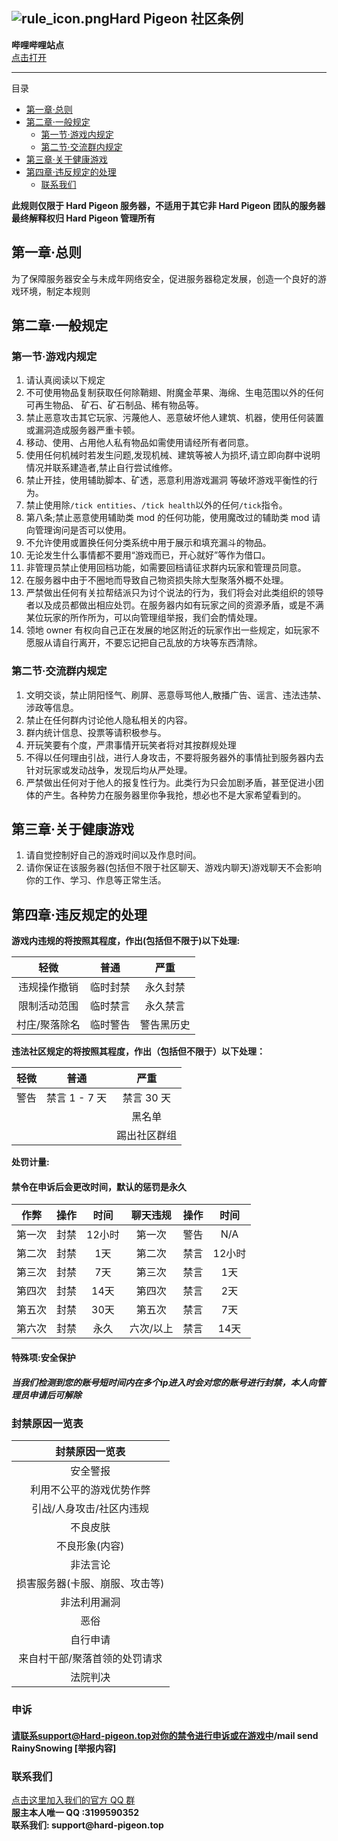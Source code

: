 ![rule_icon.png](https://s2.loli.net/2022/07/15/syzgfMehdVEw7pF.png)Hard Pigeon 社区条例
---

__哔哩哔哩站点__  
[点击打开](https://space.bilibili.com/592616376)  

----

目录
- [第一章·总则](#第一章总则)
- [第二章·一般规定](#第二章一般规定)
  - [第一节·游戏内规定](#第一节游戏内规定)
  - [第二节·交流群内规定](#第二节交流群内规定)
- [第三章·关于健康游戏](#第三章关于健康游戏)
- [第四章·违反规定的处理](#第四章违反规定的处理)
  - [联系我们](#联系我们)

__此规则仅限于 Hard Pigeon 服务器，不适用于其它非 Hard Pigeon 团队的服务器__  
__最终解释权归 Hard Pigeon 管理所有__

## 第一章·总则

为了保障服务器安全与未成年网络安全，促进服务器稳定发展，创造一个良好的游戏环境，制定本规则

## 第二章·一般规定

### 第一节·游戏内规定

1. 请认真阅读以下规定
2. 不可使用物品复制获取任何除鞘翅、附魔金苹果、海绵、生电范围以外的任何可再生物品、 矿石、矿石制品、稀有物品等。
3. 禁止恶意攻击其它玩家、污蔑他人、恶意破坏他人建筑、机器，使用任何装置或漏洞造成服务器严重卡顿。
4. 移动、使用、占用他人私有物品如需使用请经所有者同意。
5. 使用任何机械时若发生问题,发现机械、建筑等被人为损坏,请立即向群中说明情况并联系建造者,禁止自行尝试维修。
6. 禁止开挂，使用辅助脚本、矿透，恶意利用游戏漏洞 等破坏游戏平衡性的行为。
7. 禁止使用除`/tick entities`、`/tick health`以外的任何`/tick`指令。
8. 第八条;禁止恶意使用辅助类 mod 的任何功能，使用魔改过的辅助类 mod 请向管理询问是否可以使用。
9. 不允许使用或置换任何分类系统中用于展示和填充漏斗的物品。
10. 无论发生什么事情都不要用“游戏而已，开心就好”等作为借口。
11. 非管理员禁止使用回档功能，如需要回档请征求群内玩家和管理员同意。
12. 在服务器中由于不圈地而导致自己物资损失除大型聚落外概不处理。
13. 严禁做出任何有关拉帮结派只为讨个说法的行为，我们将会对此类组织的领导者以及成员都做出相应处罚。在服务器内如有玩家之间的资源矛盾，或是不满某位玩家的所作所为，可以向管理组举报，我们会酌情处理。
14. 领地 owner 有权向自己正在发展的地区附近的玩家作出一些规定，如玩家不愿服从请自行离开，不要忘记把自己乱放的方块等东西清除。

### 第二节·交流群内规定

1. 文明交谈，禁止阴阳怪气、刷屏、恶意辱骂他人,散播广告、谣言、违法违禁、 涉政等信息。
2. 禁止在任何群内讨论他人隐私相关的内容。
3. 群内统计信息、投票等请积极参与。
4. 开玩笑要有个度，严肃事情开玩笑者将对其按群规处理
5. 不得以任何理由引战，进行人身攻击，不要将服务器外的事情扯到服务器内去针对玩家或发动战争，发现后均从严处理。
6. 严禁做出任何对于他人的报复性行为。此类行为只会加剧矛盾，甚至促进小团体的产生。各种势力在服务器里你争我抢，想必也不是大家希望看到的。

## 第三章·关于健康游戏

1. 请自觉控制好自己的游戏时间以及作息时间。
2. 请你保证在该服务器(包括但不限于社区聊天、游戏内聊天)游戏聊天不会影响你的工作、学习、作息等正常生活。

## 第四章·违反规定的处理

__游戏内违规的将按照其程度，作出(包括但不限于)以下处理:__

| 轻微  | 普通 | 严重 |
| :-: | :-: | :-: |
|违规操作撤销|临时封禁|永久封禁|
|限制活动范围|临时禁言|永久禁言|
|村庄/聚落除名|临时警告|警告黑历史|

__违法社区规定的将按照其程度，作出（包括但不限于）以下处理：__

| 轻微  | 普通 | 严重 |
| :-: | :-: | :-: |
|警告|禁言 1 - 7 天|禁言 30 天|
| | |黑名单|
| | |踢出社区群组|

__处罚计量:__

#### 禁令在申诉后会更改时间，默认的惩罚是永久

| 作弊  | 操作 | 时间 | 聊天违规|操作|时间|
| :-: | :-: | :-: | :-: | :-: | :-: |
|第一次|封禁|12小时|第一次|警告|N/A|
|第二次|封禁|1天|第二次|禁言|12小时|
|第三次|封禁|7天|第三次|禁言|1天|
|第四次|封禁|14天|第四次|禁言|2天|
|第五次|封禁|30天|第五次|禁言|7天|
|第六次|封禁|永久|六次/以上|禁言|14天|

#### 特殊项:安全保护
##### 当我们检测到您的账号短时间内在多个ip进入时会对您的账号进行封禁，本人向管理员申请后可解除

### 封禁原因一览表

|封禁原因一览表|
| :-: |
|安全警报|
|利用不公平的游戏优势作弊|
|引战/人身攻击/社区内违规|
|不良皮肤|
|不良形象(内容)|
|非法言论|
|损害服务器(卡服、崩服、攻击等)|
|非法利用漏洞|
|恶俗|
|自行申请|
|来自村干部/聚落首领的处罚请求|
|法院判决|

### 申诉
#### 请联系support@Hard-pigeon.top对你的禁令进行申诉或在游戏中/mail send RainySnowing [举报内容]


### 联系我们

[点击这里加入我们的官方 QQ 群](https://jq.qq.com/?_wv=1027&k=DXkAmbOP)  
__服主本人唯一 QQ :3199590352__  
__联系我们: support@hard-pigeon.top__

